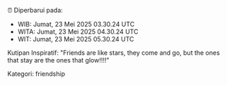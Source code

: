 ⏰ Diperbarui pada:
- WIB: Jumat, 23 Mei 2025 03.30.24 UTC
- WITA: Jumat, 23 Mei 2025 04.30.24 UTC
- WIT: Jumat, 23 Mei 2025 05.30.24 UTC

Kutipan Inspiratif:
"Friends are like stars, they come and go, but the ones that stay are the ones that glow!!!!"


Kategori: friendship

